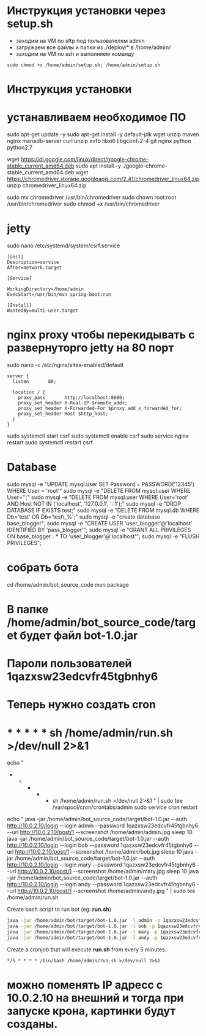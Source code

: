 # Инструкция установки через setup.sh

- заходим на VM по sftp под пользователем admin
- загружаем все файлы и папки из ./deploy/* в /home/admin/
- заходим на VM по ssh и выполняем команду
```
sudo chmod +x /home/admin/setup.sh; /home/admin/setup.sh
```
# Инструкция установки 

# устанавливаем необходимое ПО
sudo apt-get update -y
sudo apt-get install -y default-jdk wget unzip maven nginx mariadb-server curl unzip xvfb libxi6 libgconf-2-4 git nginx python python2.7

wget https://dl.google.com/linux/direct/google-chrome-stable_current_amd64.deb
sudo apt install -y ./google-chrome-stable_current_amd64.deb
wget https://chromedriver.storage.googleapis.com/2.41/chromedriver_linux64.zip
unzip chromedriver_linux64.zip

sudo mv chromedriver /usr/bin/chromedriver
sudo chown root:root /usr/bin/chromedriver
sudo chmod +x /usr/bin/chromedriver



# jetty
sudo nano  /etc/systemd/system/csrf.service
```
[Unit]
Description=service
After=network.target

[Service]

WorkingDirectory=/home/admin
ExecStart=/usr/bin/mvn spring-boot:run

[Install]
WantedBy=multi-user.target
```


# nginx proxy чтобы перекидывать с развернуторго jetty на 80 порт
sudo nano -c /etc/nginx/sites-enabled/default
```
server {
  listen       80;

  location / {
    proxy_pass       http://localhost:8080;
    proxy_set_header X-Real-IP $remote_addr;
    proxy_set_header X-Forwarded-For $proxy_add_x_forwarded_for;
    proxy_set_header Host $http_host;
  }
}
```

sudo systemctl start csrf
sudo systemctl enable csrf
sudo service nginx restart
sudo systemctl restart csrf
# Database

sudo mysql -e "UPDATE mysql.user SET Password = PASSWORD('12345') WHERE User = 'root'"
sudo mysql -e "DELETE FROM mysql.user WHERE User='';"
sudo mysql -e "DELETE FROM mysql.user WHERE User='root' AND Host NOT IN ('localhost', '127.0.0.1', '::1');"
sudo mysql -e "DROP DATABASE IF EXISTS test;"
sudo mysql -e "DELETE FROM mysql.db WHERE Db='test' OR Db='test\\_%';"
sudo mysql -e "create database base_blogger";
sudo mysql -e "CREATE USER 'user_blogger'@'localhost' IDENTIFIED BY 'pass_blogger'";
sudo mysql -e "GRANT ALL PRIVILEGES ON base_blogger . * TO 'user_blogger'@'localhost'";
sudo mysql -e "FLUSH PRIVILEGES";



# собрать бота
cd /home/admin/bot_source_code
mvn package

# В папке /home/admin/bot_source_code/target будет файл bot-1.0.jar
# Пароли пользователей 1qazxsw23edcvfr45tgbnhy6

# Теперь нужно создать cron
# * * * * * sh /home/admin/run.sh >/dev/null 2>&1
echo "
* * * * * sh /home/admin/run.sh >/dev/null 2>&1
" | sudo tee /var/spool/cron/crontabs/admin
sudo service cron restart


echo "
java -jar /home/admin/bot_source_code/target/bot-1.0.jar --auth http://10.0.2.10/login --login admin --password 1qazxsw23edcvfr45tgbnhy6 --url http://10.0.2.10/post/1 --screenshot /home/admin/admin.jpg
sleep 10
java -jar /home/admin/bot_source_code/target/bot-1.0.jar --auth http://10.0.2.10/login --login bob --password 1qazxsw23edcvfr45tgbnhy6 --url http://10.0.2.10/post/1 --screenshot /home/admin/bob.jpg
sleep 10
java -jar /home/admin/bot_source_code/target/bot-1.0.jar --auth http://10.0.2.10/login --login mary --password 1qazxsw23edcvfr45tgbnhy6 --url http://10.0.2.10/post/1 --screenshot /home/admin/mary.jpg
sleep 10
java -jar /home/admin/bot_source_code/target/bot-1.0.jar --auth http://10.0.2.10/login --login andy --password 1qazxsw23edcvfr45tgbnhy6 --url http://10.0.2.10/post/1 --screenshot /home/admin/andy.jpg
" | sudo tee /home/admin/run.sh




Create bash script to run bot (eg: **run.sh**)

```bash
java -jar /home/admin/bot/target/bot-1.0.jar -l admin -p 1qazxsw23edcvfr45tgbnhy6 --screenshot /home/admin/admin.jpg
java -jar /home/admin/bot/target/bot-1.0.jar -l bob -p 1qazxsw23edcvfr45tgbnhy6 --screenshot /home/admin/bob.jpg
java -jar /home/admin/bot/target/bot-1.0.jar -l mary -p 1qazxsw23edcvfr45tgbnhy6 --screenshot /home/admin/mary.jpg
java -jar /home/admin/bot/target/bot-1.0.jar -l andy -p 1qazxsw23edcvfr45tgbnhy6 --screenshot /home/admin/andy.jpg

```
 Create a cronjob that will execute **run.sh** from every 5 minutes.
```
*/5 * * * * /bin/bash /home/admin/run.sh >/dev/null 2>&1
 ```


# можно поменять IP адресс с 10.0.2.10 на внешний и тогда при запуске крона, картинки будут созданы.









